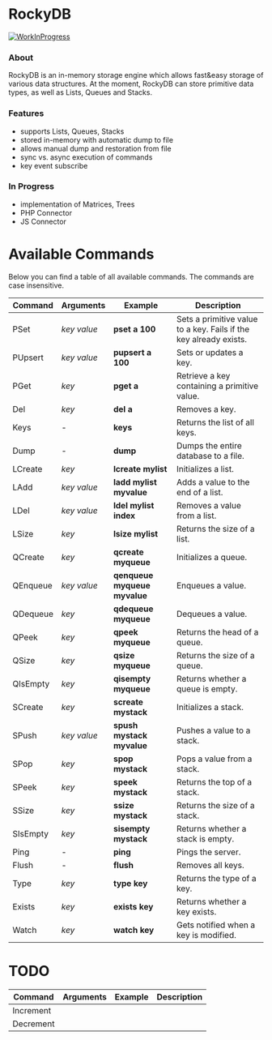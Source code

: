 # RockyDB

[![WorkInProgress](https://img.shields.io/static/v1.svg?label=&message=work%20in%20progress&color=informational)](https://about.colorcode.me)

### About

RockyDB is an in-memory storage engine which allows fast&easy storage of various data structures.
At the moment, RockyDB can store primitive data types, as well as Lists, Queues and Stacks.

### Features
 - supports Lists, Queues, Stacks
 - stored in-memory with automatic dump to file
 - allows manual dump and restoration from file
 - sync vs. async execution of commands
 - key event subscribe

### In Progress

- implementation of Matrices, Trees
- PHP Connector
- JS Connector

# Available Commands
Below you can find a table of all available commands. The commands are case insensitive.

| Command | Arguments | Example | Description |
| ------ | ------ | ------ | ------ |
| PSet | _key_ _value_ | **pset a 100** | Sets a primitive value to a key. Fails if the key already exists. |
| PUpsert | _key_ _value_ | **pupsert a 100** | Sets or updates a key. |
| PGet | _key_ | **pget a** | Retrieve a key containing a primitive value. |
| Del | _key_ | **del a** | Removes a key. |
| Keys | - | **keys** | Returns the list of all keys. |
| Dump | - | **dump** | Dumps the entire database to a file. |
| LCreate | _key_ | **lcreate mylist** | Initializes a list. |
| LAdd | _key_ _value_ | **ladd mylist myvalue** | Adds a value to the end of a list. |
| LDel | _key_ _value_ | **ldel mylist index** | Removes a value from a list. |
| LSize | _key_ | **lsize mylist** | Returns the size of a list. |
| QCreate | _key_ | **qcreate myqueue** | Initializes a queue. |
| QEnqueue | _key_ _value_ | **qenqueue myqueue myvalue** | Enqueues a value. |
| QDequeue | _key_ | **qdequeue myqueue** | Dequeues a value. |
| QPeek | _key_ | **qpeek myqueue** | Returns the head of a queue. |
| QSize | _key_ | **qsize myqueue** | Returns the size of a queue. |
| QIsEmpty | _key_ | **qisempty myqueue** | Returns whether a queue is empty. |
| SCreate | _key_ | **screate mystack** | Initializes a stack. |
| SPush | _key_ _value_ | **spush mystack myvalue** | Pushes a value to a stack. |
| SPop | _key_ | **spop mystack** | Pops a value from a stack. |
| SPeek | _key_ | **speek mystack** | Returns the top of a stack. |
| SSize | _key_ | **ssize mystack** | Returns the size of a stack. |
| SIsEmpty | _key_ | **sisempty mystack** | Returns whether a stack is empty. |
| Ping | - | **ping** | Pings the server. |
| Flush | - | **flush** | Removes all keys. |
| Type | _key_ | **type key** | Returns the type of a key. |
| Exists | _key_ | **exists key** | Returns whether a key exists. |
| Watch | _key_ | **watch key** | Gets notified when a key is modified. |

# TODO
| Command | Arguments | Example | Description |
| ------ | ------ | ------ | ------ |
| Increment | | | |
| Decrement | | | |
